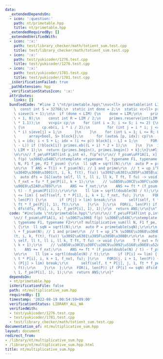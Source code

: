 ```yaml
---
data:
  _extendedDependsOn:
  - icon: ':question:'
    path: nt/primetable.hpp
    title: nt/primetable.hpp
  _extendedRequiredBy: []
  _extendedVerifiedWith:
  - icon: ':x:'
    path: test/library_checker/math/totient_sum.test.cpp
    title: test/library_checker/math/totient_sum.test.cpp
  - icon: ':x:'
    path: test/yukicoder/1276.test.cpp
    title: test/yukicoder/1276.test.cpp
  - icon: ':x:'
    path: test/yukicoder/1781.test.cpp
    title: test/yukicoder/1781.test.cpp
  _isVerificationFailed: true
  _pathExtension: hpp
  _verificationStatusIcon: ':x:'
  attributes:
    links: []
  bundledCode: "#line 2 \"nt/primetable.hpp\"\nvc<ll> primetable(int LIM) {\n  ++LIM;\n\
    \  const int S = 32768;\n  static int done = 2;\n  static vc<ll> primes = {2},\
    \ sieve(S + 1);\n\n  if (done < LIM) {\n    done = LIM;\n\n    primes = {2}, sieve.assign(S\
    \ + 1, 0);\n    const int R = LIM / 2;\n    primes.reserve(int(LIM / log(LIM)\
    \ * 1.1));\n    vc<pi> cp;\n    for (int i = 3; i <= S; i += 2) {\n      if (!sieve[i])\
    \ {\n        cp.eb(i, i * i / 2);\n        for (int j = i * i; j <= S; j += 2\
    \ * i) sieve[j] = 1;\n      }\n    }\n    for (int L = 1; L <= R; L += S) {\n\
    \      array<bool, S> block{};\n      for (auto& [p, idx]: cp)\n        for (int\
    \ i = idx; i < S + L; idx = (i += p)) block[i - L] = 1;\n      FOR(i, min(S, R\
    \ - L)) if (!block[i]) primes.eb((L + i) * 2 + 1);\n    }\n  }\n  int k = LB(primes,\
    \ LIM + 1);\n  return {primes.begin(), primes.begin() + k};\n}\n#line 2 \"nt/multiplicative_sum.hpp\"\
    \n\r\n// f_pe\uFF1AT(int p,int e), f(p^e)\r\n// f_psum\uFF1A[1, x] \u3067\u306E\
    \ f(p) \u306E\u548C\r\ntemplate <typename T, typename F1, typename F2>\r\nT multiplicative_sum(ll\
    \ N, F1 f_pe, F2 f_psum) {\r\n  ll sqN = sqrtl(N);\r\n  auto P = primetable(sqN);\r\
    \n\r\n  T ANS = T(1) + f_psum(N); // 1 and prime\r\n  // t = up_i^k \u306E\u3068\
    \u304D\u306B\u3001(t, i, k, f(t), f(u)) \u3092\u6301\u305F\u305B\u308B\r\n\r\n\
    \  auto dfs = [&](auto self, ll t, ll i, ll k, T ft, T fu) -> void {\r\n    T\
    \ f_nxt = fu * f_pe(P[i], k + 1);\r\n    // \u5B50\u30CE\u30FC\u30C9\u3092\u5168\
    \u90E8\u52A0\u7B97\r\n    ANS += f_nxt;\r\n    ANS += ft * (f_psum(double(N) /\
    \ t) - f_psum(P[i]));\r\n\r\n    ll lim = sqrtl(double(N) / t);\r\n    if (P[i]\
    \ <= lim) { self(self, t * P[i], i, k + 1, f_nxt, fu); }\r\n    FOR3(j, i + 1,\
    \ len(P)) {\r\n      if (P[j] > lim) break;\r\n      self(self, t * P[j], j, 1,\
    \ ft * f_pe(P[j], 1), ft);\r\n    }\r\n  };\r\n  FOR(i, len(P)) if (P[i] <= sqN)\
    \ dfs(dfs, P[i], i, 1, f_pe(P[i], 1), 1);\r\n  return ANS;\r\n}\n"
  code: "#include \"nt/primetable.hpp\"\r\n\r\n// f_pe\uFF1AT(int p,int e), f(p^e)\r\
    \n// f_psum\uFF1A[1, x] \u3067\u306E f(p) \u306E\u548C\r\ntemplate <typename T,\
    \ typename F1, typename F2>\r\nT multiplicative_sum(ll N, F1 f_pe, F2 f_psum)\
    \ {\r\n  ll sqN = sqrtl(N);\r\n  auto P = primetable(sqN);\r\n\r\n  T ANS = T(1)\
    \ + f_psum(N); // 1 and prime\r\n  // t = up_i^k \u306E\u3068\u304D\u306B\u3001\
    (t, i, k, f(t), f(u)) \u3092\u6301\u305F\u305B\u308B\r\n\r\n  auto dfs = [&](auto\
    \ self, ll t, ll i, ll k, T ft, T fu) -> void {\r\n    T f_nxt = fu * f_pe(P[i],\
    \ k + 1);\r\n    // \u5B50\u30CE\u30FC\u30C9\u3092\u5168\u90E8\u52A0\u7B97\r\n\
    \    ANS += f_nxt;\r\n    ANS += ft * (f_psum(double(N) / t) - f_psum(P[i]));\r\
    \n\r\n    ll lim = sqrtl(double(N) / t);\r\n    if (P[i] <= lim) { self(self,\
    \ t * P[i], i, k + 1, f_nxt, fu); }\r\n    FOR3(j, i + 1, len(P)) {\r\n      if\
    \ (P[j] > lim) break;\r\n      self(self, t * P[j], j, 1, ft * f_pe(P[j], 1),\
    \ ft);\r\n    }\r\n  };\r\n  FOR(i, len(P)) if (P[i] <= sqN) dfs(dfs, P[i], i,\
    \ 1, f_pe(P[i], 1), 1);\r\n  return ANS;\r\n}"
  dependsOn:
  - nt/primetable.hpp
  isVerificationFile: false
  path: nt/multiplicative_sum.hpp
  requiredBy: []
  timestamp: '2022-08-19 00:54:59+09:00'
  verificationStatus: LIBRARY_ALL_WA
  verifiedWith:
  - test/yukicoder/1276.test.cpp
  - test/yukicoder/1781.test.cpp
  - test/library_checker/math/totient_sum.test.cpp
documentation_of: nt/multiplicative_sum.hpp
layout: document
redirect_from:
- /library/nt/multiplicative_sum.hpp
- /library/nt/multiplicative_sum.hpp.html
title: nt/multiplicative_sum.hpp
---
```

